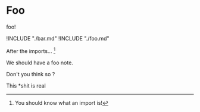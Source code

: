 # Foo

foo!

!INCLUDE "./bar.md"
!INCLUDE "./foo.md"

After the imports... [^import]

[^import]: You should know what an import is!

We should have a foo note.

Don't you think so ?

This *shit is real
